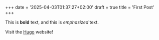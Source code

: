 +++
date = '2025-04-03T01:37:27+02:00'
draft = true
title = 'First Post'
+++

This is **bold** text, and this is *emphasized* text.

Visit the [Hugo](https://gohugo.io) website!
